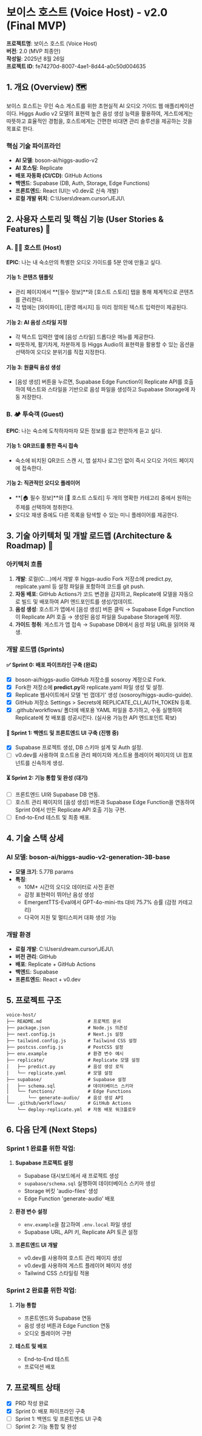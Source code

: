 # 보이스 호스트 (Voice Host) - v2.0 (Final MVP)

**프로젝트명**: 보이스 호스트 (Voice Host)  
**버전**: 2.0 (MVP 최종안)  
**작성일**: 2025년 8월 26일  
**프로젝트 ID**: fe74270d-8007-4ae1-8d44-a0c50d004635

## 1. 개요 (Overview) 🗺️

보이스 호스트는 무인 숙소 게스트를 위한 초현실적 AI 오디오 가이드 웹 애플리케이션이다. Higgs Audio v2 모델의 표현력 높은 음성 생성 능력을 활용하여, 게스트에게는 따뜻하고 효율적인 경험을, 호스트에게는 간편한 비대면 관리 솔루션을 제공하는 것을 목표로 한다.

### 핵심 기술 파이프라인

- **AI 모델**: boson-ai/higgs-audio-v2
- **AI 호스팅**: Replicate
- **배포 자동화 (CI/CD)**: GitHub Actions
- **백엔드**: Supabase (DB, Auth, Storage, Edge Functions)
- **프론트엔드**: React (UI는 v0.dev로 신속 개발)
- **로컬 개발 위치**: C:\Users\dream\.cursor\JEJU\

## 2. 사용자 스토리 및 핵심 기능 (User Stories & Features) 🎯

### A. 🧑‍💼 호스트 (Host)

**EPIC**: 나는 내 숙소만의 특별한 오디오 가이드를 5분 안에 만들고 싶다.

#### 기능 1: 콘텐츠 템플릿
- 관리 페이지에서 **[필수 정보]**와 [호스트 스토리] 탭을 통해 체계적으로 콘텐츠를 관리한다.
- 각 탭에는 [와이파이], [환영 메시지] 등 미리 정의된 텍스트 입력란이 제공된다.

#### 기능 2: AI 음성 스타일 지정
- 각 텍스트 입력란 옆에 [음성 스타일] 드롭다운 메뉴를 제공한다.
- 따뜻하게, 활기차게, 차분하게 등 Higgs Audio의 표현력을 활용할 수 있는 옵션을 선택하여 오디오 분위기를 직접 지정한다.

#### 기능 3: 원클릭 음성 생성
- [음성 생성] 버튼을 누르면, Supabase Edge Function이 Replicate API를 호출하여 텍스트와 스타일을 기반으로 음성 파일을 생성하고 Supabase Storage에 자동 저장한다.

### B. 🏕️ 투숙객 (Guest)

**EPIC**: 나는 숙소에 도착하자마자 모든 정보를 쉽고 편안하게 듣고 싶다.

#### 기능 1: QR코드를 통한 즉시 접속
- 숙소에 비치된 QR코드 스캔 시, 앱 설치나 로그인 없이 즉시 오디오 가이드 페이지에 접속한다.

#### 기능 2: 직관적인 오디오 플레이어
- **[🏠 필수 정보]**와 [🧡 호스트 스토리] 두 개의 명확한 카테고리 중에서 원하는 주제를 선택하여 청취한다.
- 오디오 재생 중에도 다른 목록을 탐색할 수 있는 미니 플레이어를 제공한다.

## 3. 기술 아키텍처 및 개발 로드맵 (Architecture & Roadmap) 🚀

### 아키텍처 흐름

1. **개발**: 로컬(C:\...)에서 개발 후 higgs-audio Fork 저장소에 predict.py, replicate.yaml 등 설정 파일을 포함하여 코드를 git push.
2. **자동 배포**: GitHub Actions가 코드 변경을 감지하고, Replicate에 모델을 자동으로 빌드 및 배포하여 API 엔드포인트를 생성/업데이트.
3. **음성 생성**: 호스트가 앱에서 [음성 생성] 버튼 클릭 → Supabase Edge Function이 Replicate API 호출 → 생성된 음성 파일을 Supabase Storage에 저장.
4. **가이드 청취**: 게스트가 앱 접속 → Supabase DB에서 음성 파일 URL을 읽어와 재생.

### 개발 로드맵 (Sprints)

#### ✅ Sprint 0: 배포 파이프라인 구축 (완료)
- [x] boson-ai/higgs-audio GitHub 저장소를 sosoroy 계정으로 Fork.
- [x] Fork한 저장소에 **predict.py**와 replicate.yaml 파일 생성 및 설정.
- [x] Replicate 웹사이트에서 모델 '빈 껍데기' 생성 (sosoroy/higgs-audio-guide).
- [x] GitHub 저장소 Settings > Secrets에 REPLICATE_CLI_AUTH_TOKEN 등록.
- [x] .github/workflows/ 폴더에 배포용 YAML 파일을 추가하고, 수동 실행하여 Replicate에 첫 배포를 성공시킨다. (실사용 가능한 API 엔드포인트 확보)

#### 🔄 Sprint 1: 백엔드 및 프론트엔드 UI 구축 (진행 중)
- [x] Supabase 프로젝트 생성, DB 스키마 설계 및 Auth 설정.
- [ ] v0.dev를 사용하여 호스트용 관리 페이지와 게스트용 플레이어 페이지의 UI 컴포넌트를 신속하게 생성.

#### ⏳ Sprint 2: 기능 통합 및 완성 (대기)
- [ ] 프론트엔드 UI와 Supabase DB 연동.
- [ ] 호스트 관리 페이지의 [음성 생성] 버튼과 Supabase Edge Function을 연동하여 Sprint 0에서 만든 Replicate API 호출 기능 구현.
- [ ] End-to-End 테스트 및 최종 배포.

## 4. 기술 스택 상세

### AI 모델: boson-ai/higgs-audio-v2-generation-3B-base
- **모델 크기**: 5.77B params
- **특징**: 
  - 10M+ 시간의 오디오 데이터로 사전 훈련
  - 감정 표현력이 뛰어난 음성 생성
  - EmergentTTS-Eval에서 GPT-4o-mini-tts 대비 75.7% 승률 (감정 카테고리)
  - 다국어 지원 및 멀티스피커 대화 생성 가능

### 개발 환경
- **로컬 개발**: C:\Users\dream\.cursor\JEJU\
- **버전 관리**: GitHub
- **배포**: Replicate + GitHub Actions
- **백엔드**: Supabase
- **프론트엔드**: React + v0.dev

## 5. 프로젝트 구조

```
voice-host/
├── README.md                 # 프로젝트 문서
├── package.json              # Node.js 의존성
├── next.config.js            # Next.js 설정
├── tailwind.config.js        # Tailwind CSS 설정
├── postcss.config.js         # PostCSS 설정
├── env.example               # 환경 변수 예시
├── replicate/                # Replicate 모델 설정
│   ├── predict.py            # 음성 생성 로직
│   └── replicate.yaml        # 모델 설정
├── supabase/                 # Supabase 설정
│   ├── schema.sql            # 데이터베이스 스키마
│   └── functions/            # Edge Functions
│       └── generate-audio/   # 음성 생성 API
└── .github/workflows/        # GitHub Actions
    └── deploy-replicate.yml  # 자동 배포 워크플로우
```

## 6. 다음 단계 (Next Steps)

### Sprint 1 완료를 위한 작업:
1. **Supabase 프로젝트 설정**
   - Supabase 대시보드에서 새 프로젝트 생성
   - `supabase/schema.sql` 실행하여 데이터베이스 스키마 생성
   - Storage 버킷 'audio-files' 생성
   - Edge Function 'generate-audio' 배포

2. **환경 변수 설정**
   - `env.example`을 참고하여 `.env.local` 파일 생성
   - Supabase URL, API 키, Replicate API 토큰 설정

3. **프론트엔드 UI 개발**
   - v0.dev를 사용하여 호스트 관리 페이지 생성
   - v0.dev를 사용하여 게스트 플레이어 페이지 생성
   - Tailwind CSS 스타일링 적용

### Sprint 2 완료를 위한 작업:
1. **기능 통합**
   - 프론트엔드와 Supabase 연동
   - 음성 생성 버튼과 Edge Function 연동
   - 오디오 플레이어 구현

2. **테스트 및 배포**
   - End-to-End 테스트
   - 프로덕션 배포

## 7. 프로젝트 상태

- [x] PRD 작성 완료
- [x] Sprint 0: 배포 파이프라인 구축
- [ ] Sprint 1: 백엔드 및 프론트엔드 UI 구축  
- [ ] Sprint 2: 기능 통합 및 완성
